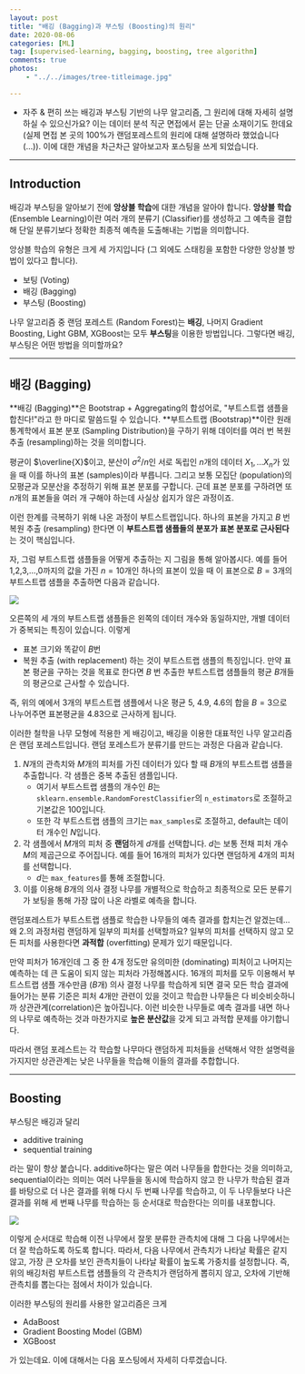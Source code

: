 ```yaml
---
layout: post
title: "배깅 (Bagging)과 부스팅 (Boosting)의 원리"
date: 2020-08-06
categories: [ML]
tag: [supervised-learning, bagging, boosting, tree algorithm]
comments: true
photos:
    - "../../images/tree-titleimage.jpg"

---
```


* 자주 & 편히 쓰는 배깅과 부스팅 기반의 나무 알고리즘, 그 원리에 대해 자세히 설명하실 수 있으신가요? 
이는 데이터 분석 직군 면접에서 묻는 단골 소재이기도 한데요 (실제 면접 본 곳의 100%가 랜덤포레스트의 원리에 대해 설명하라 했었습니다 (...)). 이에 대한 개념을 차근차근 알아보고자 포스팅을 쓰게 되었습니다.


---
## Introduction

배깅과 부스팅을 알아보기 전에 **앙상블 학습**에 대한 개념을 알아야 합니다. **앙상블 학습** (Ensemble Learning)이란 여러 개의 분류기 (Classifier)를 생성하고 그 예측을 결합해 단일 분류기보다 정확한 최종적 예측을 도출해내는 기법을 의미합니다.

앙상블 학습의 유형은 크게 세 가지입니다 (그 외에도 스태킹을 포함한 다양한 앙상블 방법이 있다고 합니다).
* 보팅 (Voting)
* 배깅 (Bagging)
* 부스팅 (Boosting)

나무 알고리즘 중 랜덤 포레스트 (Random Forest)는 **배깅**, 나머지 Gradient Boosting, Light GBM, XGBoost는 모두 **부스팅**을 이용한 방법입니다.
그렇다면 배깅, 부스팅은 어떤 방법을 의미할까요?

----
## 배깅 (Bagging)

**배깅 (Bagging)**은 Bootstrap + Aggregating의 합성어로, "부트스트랩 샘플을 합친다!"라고 한 마디로 말씀드릴 수 있습니다. **부트스트랩 (Bootstrap)**이란 원래 통계학에서 표본 분포 (Sampling Distribution)을 구하기 위해 데이터를 여러 번 복원 추출 (resampling)하는 것을 의미합니다.

평균이 $\overline{X}$이고, 분산이 $\sigma^2/n$인 서로 독립인 $n$개의 데이터 $X_1,\ldots X_n$가 있을 때 이를 하나의 표본 (samples)이라 부릅니다. 그리고 보통 모집단 (population)의 모평균과 모분산을 추정하기 위해 표본 분포를 구합니다.
근데 표본 분포를 구하려면 또 $n$개의 표본들을 여러 개 구해야 하는데 사실상 쉽지가 않은 과정이죠.

이런 한계를 극복하기 위해 나온 과정이 부트스트랩입니다. 하나의 표본을 가지고 $B$ 번 복원 추출 (resampling) 한다면 이 **부트스트랩 샘플들의 분포가 표본 분포로 근사된다**는 것이 핵심입니다. 

자, 그럼 부트스트랩 샘플들을 어떻게 추출하는 지 그림을 통해 알아봅시다.
예를 들어 1,2,3,...,0까지의 값을 가진 $n=10$개인 하나의 표본이 있을 때 이 표본으로 $B=3$개의 부트스트랩 샘플을 추출하면 다음과 같습니다.

![](../../images/tree-bootstrap.png)

오른쪽의 세 개의 부트스트랩 샘플들은 왼쪽의 데이터 개수와 동일하지만, 개별 데이터가 중복되는 특징이 있습니다. 이렇게 
* 표본 크기와 똑같이 $B$번
* 복원 추출 (with replacement)
하는 것이 부트스트랩 샘플의 특징입니다.
만약 표본 평균을 구하는 것을 목표로 한다면 $B$ 번 추출한 부트스트랩 샘플들의 평균 $B$개들의 평균으로 근사할 수 있습니다. 

즉, 위의 예에서 3개의 부트스트랩 샘플에서 나온 평균 5, 4.9, 4.6의 합을 $B=3$으로 나누어주면 표본평균을 4.83으로 근사하게 됩니다. 


이러한 철학을 나무 모형에 적용한 게 배깅이고, 배깅을 이용한 대표적인 나무 알고리즘은 랜덤 포레스트입니다. 
랜덤 포레스트가 분류기를 만드는 과정은 다음과 같습니다. 

1. $N$개의 관측치와 $M$개의 피처를 가진 데이터가 있다 할 때 $B$개의 부트스트랩 샘플을 추출합니다. 각 샘플은 중복 추출된 샘플입니다. 
    * 여기서 부트스트랩 샘플의 개수인 $B$는 `sklearn.ensemble.RandomForestClassifier`의 `n_estimators`로 조절하고 기본값은 100입니다.
    * 또한 각 부트스트랩 샘플의 크기는 `max_samples`로 조절하고, default는 데이터 개수인 $N$입니다.
2. 각 샘플에서 $M$개의 피처 중 **랜덤**하게 $d$개를 선택합니다. $d$는 보통 전채 피처 개수 $M$의 제곱근으로 주어집니다. 예를 들어 16개의 피처가 있다면 랜덤하게 4개의 피처를 선택합니다.
    * $d$는 `max_features`를 통해 조절합니다.
3. 이를 이용해 $B$개의 의사 결정 나무를 개별적으로 학습하고 최종적으로 모든 분류기가 보팅을 통해 가장 많이 나온 라벨로 예측을 합니다.

랜덤포레스트가 부트스트랩 샘플로 학습한 나무들의 예측 결과를 합치는건 알겠는데... 왜 2.의 과정처럼 랜덤하게 일부의 피처를 선택할까요?
일부의 피처를 선택하지 않고 모든 피처를 사용한다면 **과적합** (overfitting) 문제가 있기 때문입니다. 

만약 피처가 16개인데 그 중 한 4개 정도만 유의미한 (dominating) 피처이고 나머지는 예측하는 데 큰 도움이 되지 않는 피처라 가정해봅시다.
16개의 피처를 모두 이용해서 부트스트랩 샘플 개수만큼 ($B$개) 의사 결정 나무를 학습하게 되면 결국 모든 학습 결과에 들어가는 분류 기준은 피처 4개만 관련이 있을 것이고 학습한 나무들은 다 비슷비슷하니까 상관관계(correlation)은 높아집니다. 이런 비슷한 나무들로 예측 결과를 내면 하나의 나무로 예측하는 것과 마찬가지로 **높은 분산값**을 갖게 되고 과적합 문제를 야기합니다. 

따라서 랜덤 포레스트는 각 학습할 나무마다 랜덤하게 피처들을 선택해서 약한 설명력을 가지지만 상관관계는 낮은 나무들을 학습해 이들의 결과를 추합합니다. 

---
## Boosting

부스팅은 배깅과 달리
* additive training
* sequential training

라는 말이 항상 붙습니다. additive하다는 말은 여러 나무들을 합한다는 것을 의미하고, sequential이라는 의미는 여러 나무들을 동시에 학습하지 않고 한 나무가 학습된 결과를 바탕으로 더 나은 결과를 위해 다시 두 번째 나무를 학습하고, 이 두 나무들보다 나은 결과를 위해 세 번째 나무를 학습하는 등 순서대로 학습한다는 의미를 내포합니다.


![](../../images/tree-boosting.png)


이렇게 순서대로 학습해 이전 나무에서 잘못 분류한 관측치에 대해 그 다음 나무에서는 더 잘 학습하도록 하도록 합니다. 따라서, 다음 나무에서 관측치가 나타날 확률은 같지 않고, 가장 큰 오차를 보인 관측치들이 나타날 확률이 높도록 가중치를 설정합니다. 즉, 위의 배깅처럼 부트스트랩 샘플들의 각 관측치가 랜덤하게 뽑히지 않고, 오차에 기반해 관측치를 뽑는다는 점에서 차이가 있습니다.

이러한 부스팅의 원리를 사용한 알고리즘은 크게 
* AdaBoost
* Gradient Boosting Model (GBM)
* XGBoost
  
가 있는데요. 이에 대해서는 다음 포스팅에서 자세히 다루겠습니다.